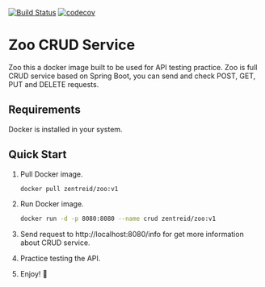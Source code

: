 [![Build Status](https://travis-ci.org/Deniszen/zoo.svg?branch=master)](https://travis-ci.org/Deniszen/zoo)
[![codecov](https://codecov.io/gh/Deniszen/zoo/branch/master/graph/badge.svg)](https://codecov.io/gh/Deniszen/zoo)
# Zoo CRUD Service

Zoo this a docker image built to be used for API testing practice.
Zoo is full CRUD service based on Spring Boot, you can send and check POST, GET, PUT and DELETE requests.

Requirements
------------
Docker is installed in your system.

Quick Start
------------
1. Pull Docker image.
    ```bash 
    docker pull zentreid/zoo:v1
    ```

2. Run Docker image.
    ```bash
    docker run -d -p 8080:8080 --name crud zentreid/zoo:v1
    ```

3. Send request to http://localhost:8080/info for get more information about CRUD service.

4. Practice testing the API.

5. Enjoy! :blue_heart: